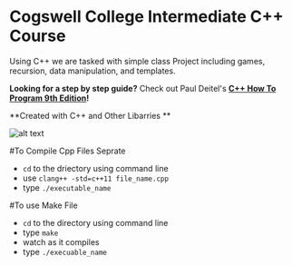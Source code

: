 # Cogswell College Intermediate C++ Course
Using C++ we are tasked with simple class Project including games, recursion, data manipulation, and templates.

**Looking for a step by step guide?** Check out Paul Deitel's **[C++ How To Program 9th Edition](https://www.amazon.com/How-Program-Early-Objects-Version/dp/0133378713)!** 

**Created with C++ and Other Libarries **

![alt text](https://images-na.ssl-images-amazon.com/images/I/41PDyGV88pL._SX363_BO1,204,203,200_.jpg)

#To Compile Cpp Files Seprate
* `cd` to the driectory using command line
* use `clang++ -std=c++11 file_name.cpp`
* type `./executable_name`

#To use Make File
* `cd` to the directory using command line
* type `make`
* watch as it compiles
* type `./execuable_name`
